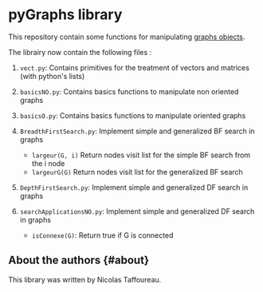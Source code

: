 # pyGraphs library

This repository contain some functions for manipulating [graphs objects](https://en.wikipedia.org/wiki/Graph_(discrete_mathematics)). 

The librairy now contain the following files :

1. `vect.py`: Contains primitives for the treatment of vectors and matrices (with python's lists)

2. `basicsNO.py`: Contains basics functions to manipulate non oriented graphs 

3. `basicsO.py`: Contains basics functions to manipulate oriented graphs 

4. `BreadthFirstSearch.py`: Implement simple and generalized BF search in graphs
   - `largeur(G, i)` Return nodes visit list for the simple BF search from the i node
   - `largeurG(G)` Return nodes visit list for the generalized BF search

5. `DepthFirstSearch.py`: Implement simple and generalized DF search in graphs

6. `searchApplicationsNO.py`: Implement simple and generalized DF search in graphs 
   - `isConnexe(G)`: Return true if G is connected


About the authors                                                  {#about}
-----------------

This library was written by Nicolas Taffoureau.
